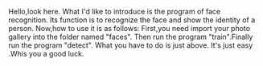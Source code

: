 Hello,look here.
What I'd like to introduce is the program of face recognition.
Its function is to recognize the face and show the identity of a person.
Now,how to use it is as follows:
First,you need import your photo gallery into the folder named   "faces".
Then run the program "train".Finally run the program "detect".
What you have to do is just above.
It's just easy .Whis you a good luck.


